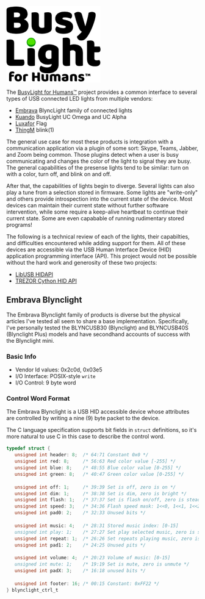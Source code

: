 ![BusyLight Project Logo][1]

The [BusyLight for Humans™][0] project provides a common interface to
several types of USB connected LED lights from multiple vendors:

- [Embrava][2] BlyncLight family of connected lights
- [Kuando][3] BusyLight UC Omega and UC Alpha
- [Luxafor][4] Flag
- [ThingM][5] blink(1)

The general use case for most these products is integration with a
communication application via a plugin of some sort: Skype, Teams,
Jabber, and Zoom being common. Those plugins detect when a user is
busy communicating and changes the color of the light to signal they
are busy. The general capabilities of the presense lights tend to be
similar: turn on with a color, turn off, and blink on and off.

After that, the capabilities of lights begin to diverge. Several lights
can also play a tune from a selection stored in firmware. Some lights are
"write-only" and others provide introspection into the current state
of the device. Most devices can maintain their current state without
further software intervention, while some require a keep-alive
heartbeat to continue their current state. Some are even capabable of
running rudimentary stored programs!

The following is a technical review of each of the lights, their capabilties,
and difficulties encountered while adding support for them. All of these
devices are accessible via the USB Human Interface Device (HID) application
programming interface (API). This project would not be possible without
the hard work and generosity of these two projects:

- [LibUSB HIDAPI][8]
- [TREZOR Cython HID API][7]


## Embrava Blynclight

The Embrava Blynclight family of products is diverse but the physical articles I've
tested all seem to share a base implementation. Specifically, I've personally
tested the BLYNCUSB30 (Blynclight) and BLYNCUSB40S (Blynclight Plus) models
and have secondhand accounts of success with the Blynclight mini.

### Basic Info

- Vendor Id values: 0x2c0d, 0x03e5
- I/O Interface: POSIX-style `write` 
- I/O Control: 9 byte word

### Control Word Format

The Embrava Blynclight is a USB HID accessible device whose attributes are
controlled by writing a nine (9) byte packet to the device. 

The C language specification supports bit fields in `struct` definitions,
so it's more natural to use C in this case to describe the control word.

```C
typedef struct {
   unsigned int header: 8;  /* 64:71 Constant 0x0 */
   unsigned int red: 8;     /* 56:63 Red color value [-255] */
   unsigned int blue: 8;    /* 48:55 Blue color value [0-255] */
   unsigned int green: 8;   /* 40:47 Green color value [0-255] */

   unsigned int off: 1;     /* 39:39 Set is off, zero is on */
   unsigned int dim: 1;     /* 38:38 Set is dim, zero is bright */
   unsigned int flash: 1;   /* 37:37 Set is flash on/off, zero is steady */
   unsigned int speed: 3;   /* 34:36 Flash speed mask: 1<<0, 1<<1, 1<<2 */
   unsigned int pad0: 2;    /* 32:33 Unused bits */
   
   unsigned int music: 4;   /* 28:31 Stored music index: [0-15]
   unsigned int play: 1;    /* 27:27 Set play selected music, zero is stop */
   unsigned int repeat: 1;  /* 26:26 Set repeats playing music, zero is once */
   unsigned int pad1: 2;    /* 24:25 Unused pits */
   
   unsigned int volume: 4;  /* 20:23 Volume of music: [0-15]
   unsigned int mute: 1;    /* 19:19 Set is mute, zero is unmute */
   unsigned int padX: 3;    /* 16:18 unused bits */
   
   unsigned int footer: 16; /* 00:15 Constant: 0xFF22 */
} blynclight_ctrl_t
```




[0]: https://github.com/JnyJny/busylight
[1]: https://github.com/JnyJny/busylight/blob/master/docs/BusyLightLogo.png
[2]: https://embrava.com
[3]: https://busylight.com
[4]: https://luxafor.com
[5]: https://thingm.com/products
[6]: https://opensource.org
[7]: https://github.com/trezor/cython-hidapi
[8]: https://github.com/libusb/hidapi
